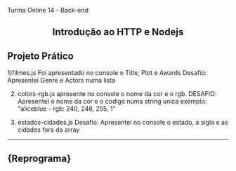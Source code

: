 
Turma Online 14 - Back-end 

<h2 align="center">
  <p align="center">Introdução ao HTTP e Nodejs<p>
</h2>

## Projeto Prático


1)filmes.js 
   Foi apresentado no console o Title, Plot e Awards
   Desafio: Apresentei Genre e Actors numa lista


2) colors-rgb.js apresente no console o nome da cor e o rgb.
    DESAFIO: Apresentei o nome da cor e o codigo numa string unica
          exemplo: "aliceblue - rgb: 240, 248, 255, 1"


3) estados-cidades.js 
Desafio: Apresentei no console o estado,  a sigla e as cidades fora da array 


---



##  {Reprograma}

